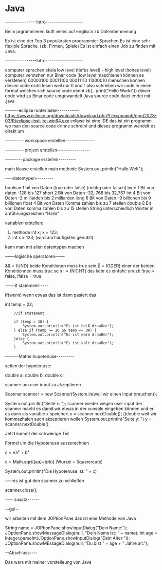 # Java

----------------Intro-------------------

Beim prgrammieren läuft vieles auf englisch zb Dateinbennenung

Es ist eine der Top 3 populärsten programmier Sprachen
Es ist eine sehr flexible Sprache. (zb. Firmen, Spiele)
Es ist einfach einen Job zu finden mit Java.

----------------Intro-------------------

computer sprachen skala low level (tiefes level) - high level (hohes level)
computer verstehen nur Binar code (low level maschienen können es verstehen) 00000100 00011100 00011110 11000010
menschen können diesen code nicht lesen weil nur 0 und 1 also schreiben wir code in einen format welches sich source code nennt zb(...print("Hello World"))
dieser code wird zu Binar code umgewandelt
Java source code datei endet mit .java  

-------eclipse runterladen----------- https://www.eclipse.org/downloads/download.php?file=/oomph/epp/2023-03/R/eclipse-inst-jre-win64.exe
eclipse ist eine IDE das ist ein programm wo man den source code drinne schreibt und dieses programm wandelt es direkt um

----------workspace erstellen---------------

----------project erstellen-----------------

---------package erstellen---------

main klasse erstellen
main methode
System.out.println("Hallo Welt");

----datentypen---------

boolean 1 bit von Daten (true oder false) (richtig oder falsch)
byte 1 Bit von daten -128 bis 127
short 2 Bit von Daten -32, 768 bis 32,767
int 4 Bit von Daten -2 milliarden bis 2 milliarden
long 8 Bit von Daten -9 billionen bis 9 billionen
float 4 Bit von Daten Komma zahlen bis zu 7 stellen
double 8 Bit von Daten komma zahlen bis zu 15 stellen
String unterschiedlich Wörter in anführungszeichen "Hallo"

variablen erstellen:

1. methode int x;
   x = 123;
2. int x = 123; (wird am häufigsten genutzt)

kann man mit allen datentypen machen

-----logische operatoren-----

&& = (UND) beide Konditionen muss true sein
|| = (ODER) einer der beiden Konditionnen muss true sein
! = (NICHT) das kehr es einfahc um zb !true = false, !false = true

-----if statement-----

if(wenn) wenn etwas das ist dann pasiert das

int temp = 22;

        //if statement

        if (temp > 30) {
            System.out.println("Es ist heiß draußen");
        } else if (temp >= 20 && temp <= 30) {
            System.out.println("Es ist warm draußen");
        }else {
            System.out.println("Es ist kalt draußen");
        }

-------Mathe hupotenuse---------

seiten der hypotenuse:

double a;
double b;
double c;

scanner um user input zu akzeptieren

Scanner scanner = new Scanner(System.in(weil wir einen Input brauchen));

System.out.println("Seite x: ");
scanner wieder wegen user input
der scanner macht es damit wir etwas in der console eingeben können und er es dann als variable x speichert
x = scanner.nextDouble(); ()double weil wir kommazhalen auch akzeptieren wollen
System.out.println("Seite y: ")
y = scanner.nextDouble();

Jetzt kommt der schwierige Teil

Formel um die Hypotenuse auszurechnen

c = √a² + b²

c = Math.sqrt((a*a)+(b*b)) (Wurzel = Squareroute)

System.out.println("Die Hypotenuse ist: " + c)

----es ist gut den scanner zu schließen 

scanner.close();

---- zusatz------

--gui--

wir arbeiten mit dem JOPtionPane das ist eine Methode von Java

String name = JOPtionPane.showInputDialog("Dein Name:");
JOptionPane.showMessageDialog(null, "Dein Name ist: " + name);
int age = Integer.parseInt(JOptionPane.showInputDialog("Dein Alter:"));
JOptionPane.showMEssageDialog(null, "Du bist " + age + " Jahre alt.");

--Abschluss----

Das wars mit meiner vorstelleung von Java
